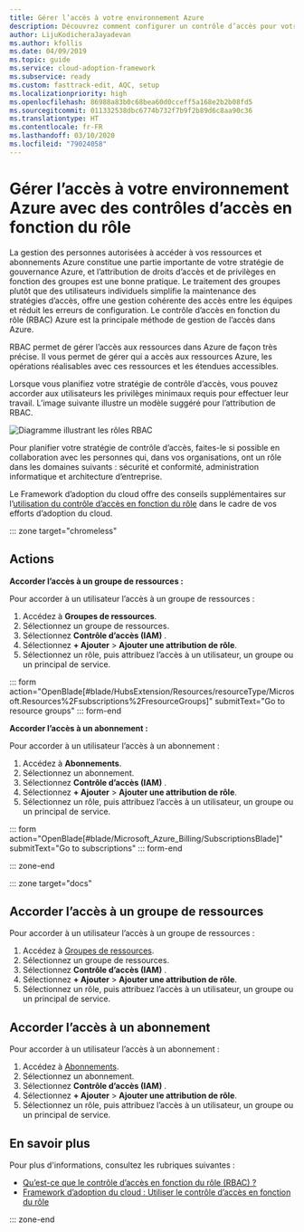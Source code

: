 ```yaml
---
title: Gérer l’accès à votre environnement Azure
description: Découvrez comment configurer un contrôle d’accès pour votre environnement Azure avec un contrôle d’accès en fonction du rôle (RBAC).
author: LijuKodicheraJayadevan
ms.author: kfollis
ms.date: 04/09/2019
ms.topic: guide
ms.service: cloud-adoption-framework
ms.subservice: ready
ms.custom: fasttrack-edit, AQC, setup
ms.localizationpriority: high
ms.openlocfilehash: 86988a83b0c68bea60d0cceff5a168e2b2b08fd5
ms.sourcegitcommit: 011332538dbc6774b732f7b9f2b89d6c8aa90c36
ms.translationtype: HT
ms.contentlocale: fr-FR
ms.lasthandoff: 03/10/2020
ms.locfileid: "79024058"
---
```

<!-- cSpell:ignore LijuKodicheraJayadevan Fsubscriptions Fresource -->

# <a name="manage-access-to-your-azure-environment-with-role-based-access-controls"></a>Gérer l’accès à votre environnement Azure avec des contrôles d’accès en fonction du rôle

La gestion des personnes autorisées à accéder à vos ressources et abonnements Azure constitue une partie importante de votre stratégie de gouvernance Azure, et l’attribution de droits d’accès et de privilèges en fonction des groupes est une bonne pratique. Le traitement des groupes plutôt que des utilisateurs individuels simplifie la maintenance des stratégies d’accès, offre une gestion cohérente des accès entre les équipes et réduit les erreurs de configuration. Le contrôle d’accès en fonction du rôle (RBAC) Azure est la principale méthode de gestion de l’accès dans Azure.

RBAC permet de gérer l’accès aux ressources dans Azure de façon très précise. Il vous permet de gérer qui a accès aux ressources Azure, les opérations réalisables avec ces ressources et les étendues accessibles.

Lorsque vous planifiez votre stratégie de contrôle d’accès, vous pouvez accorder aux utilisateurs les privilèges minimaux requis pour effectuer leur travail. L’image suivante illustre un modèle suggéré pour l’attribution de RBAC.

![Diagramme illustrant les rôles RBAC](./media/manage-access/role-examples.png)

Pour planifier votre stratégie de contrôle d’accès, faites-le si possible en collaboration avec les personnes qui, dans vos organisations, ont un rôle dans les domaines suivants : sécurité et conformité, administration informatique et architecture d’entreprise.

Le Framework d’adoption du cloud offre des conseils supplémentaires sur l’[utilisation du contrôle d’accès en fonction du rôle](../considerations/roles.md) dans le cadre de vos efforts d’adoption du cloud.

::: zone target="chromeless"

## <a name="actions"></a>Actions

**Accorder l’accès à un groupe de ressources :**

Pour accorder à un utilisateur l’accès à un groupe de ressources :

1. Accédez à **Groupes de ressources**.
1. Sélectionnez un groupe de ressources.
1. Sélectionnez **Contrôle d’accès (IAM)** .
1. Sélectionnez **+ Ajouter** > **Ajouter une attribution de rôle**.
1. Sélectionnez un rôle, puis attribuez l’accès à un utilisateur, un groupe ou un principal de service.

::: form action="OpenBlade[#blade/HubsExtension/Resources/resourceType/Microsoft.Resources%2Fsubscriptions%2FresourceGroups]" submitText="Go to resource groups" ::: form-end

**Accorder l’accès à un abonnement :**

Pour accorder à un utilisateur l’accès à un abonnement :

1. Accédez à **Abonnements**.
1. Sélectionnez un abonnement.
1. Sélectionnez **Contrôle d’accès (IAM)** .
1. Sélectionnez **+ Ajouter** > **Ajouter une attribution de rôle**.
1. Sélectionnez un rôle, puis attribuez l’accès à un utilisateur, un groupe ou un principal de service.

::: form action="OpenBlade[#blade/Microsoft_Azure_Billing/SubscriptionsBlade]" submitText="Go to subscriptions" ::: form-end

::: zone-end

::: zone target="docs"

## <a name="grant-resource-group-access"></a>Accorder l’accès à un groupe de ressources

Pour accorder à un utilisateur l’accès à un groupe de ressources :

1. Accédez à [Groupes de ressources](https://portal.azure.com/#blade/HubsExtension/Resources/resourceType/Microsoft.Resources%2Fsubscriptions%2FresourceGroups).
1. Sélectionnez un groupe de ressources.
1. Sélectionnez **Contrôle d’accès (IAM)** .
1. Sélectionnez **+ Ajouter** > **Ajouter une attribution de rôle**.
1. Sélectionnez un rôle, puis attribuez l’accès à un utilisateur, un groupe ou un principal de service.

## <a name="grant-subscription-access"></a>Accorder l’accès à un abonnement

Pour accorder à un utilisateur l’accès à un abonnement :

1. Accédez à [Abonnements](https://portal.azure.com/#blade/Microsoft_Azure_Billing/SubscriptionsBlade).
1. Sélectionnez un abonnement.
1. Sélectionnez **Contrôle d’accès (IAM)** .
1. Sélectionnez **+ Ajouter** > **Ajouter une attribution de rôle**.
1. Sélectionnez un rôle, puis attribuez l’accès à un utilisateur, un groupe ou un principal de service.

## <a name="learn-more"></a>En savoir plus

Pour plus d'informations, consultez les rubriques suivantes :

- [Qu’est-ce que le contrôle d’accès en fonction du rôle (RBAC) ?](https://docs.microsoft.com/azure/role-based-access-control/overview)
- [Framework d’adoption du cloud : Utiliser le contrôle d’accès en fonction du rôle](../considerations/roles.md)

::: zone-end
